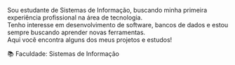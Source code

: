 
Sou estudante de Sistemas de Informação, buscando minha primeira experiência profissional na área de tecnologia.  
Tenho interesse em desenvolvimento de software, bancos de dados e estou sempre buscando aprender novas ferramentas.  
Aqui você encontra alguns dos meus projetos e estudos!

📚 Faculdade: Sistemas de Informação  
